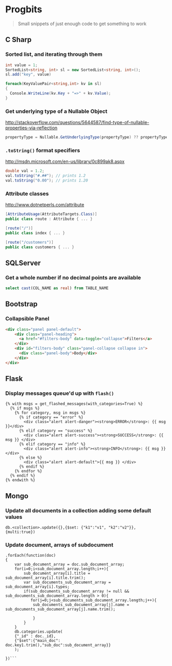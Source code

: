 # Progbits
> Small snippets of just enough code to get something to work

## C Sharp

### Sorted list, and iterating through them 

```C#
int value = 1;
SortedList<string, int> sl = new SortedList<string, int>();
sl.add("key", value)

foreach(KeyValuePair<string,int> kv in sl) 
{
  Console.WriteLine(kv.Key + "=>" + kv.Value);
}
```

### Get underlying type of a Nullable Object

http://stackoverflow.com/questions/5644587/find-type-of-nullable-properties-via-reflection

```C#
propertyType = Nullable.GetUnderlyingType(propertyType) ?? propertyType
```

### `.toString()` format specifiers

http://msdn.microsoft.com/en-us/library/0c899ak8.aspx

```C#
double val = 1.2;
val.toString("#.##"); // prints 1.2
val.toString("0.00"); // prints 1.20
```

### Attribute classes

http://www.dotnetperls.com/attribute

```C#
[AttributeUsage(AttributeTargets.Class)]
public class route : Attribute { ... }

[route("/")]
public class index { ... }

[route("/customers")]
public class customers { ... }
```

## SQLServer

### Get a whole number if no decimal points are available

```SQL
select cast(COL_NAME as real) from TABLE_NAME
```

## Bootstrap 

### Collapsible Panel

```HTML
<div class="panel panel-default">
    <div class="panel-heading">
      <a href="#filters-body" data-toggle="collapse">Filters</a>
    </div>
    <div id="filters-body" class="panel-collapse collapse in">
      <div class="panel-body">Body</div>
    </div>
</div>
```

## Flask

### Display messages queue'd up with `flash()`

```Jinja
{% with msgs = get_flashed_messages(with_categories=True) %}
  {% if msgs %}
    {% for category, msg in msgs %}
      {% if category == "error" %}
        <div class="alert alert-danger"><strong>ERROR</strong>: {{ msg }}</div>
      {% elif category == "success" %}
        <div class="alert alert-success"><strong>SUCCESS</strong>: {{ msg }} </div>
      {% elif category == "info" %}
        <div class="alert alert-info"><strong>INFO</strong>: {{ msg }} </div>
      {% else %}
        <div class="alert alert-default">{{ msg }} </div>
      {% endif %}
    {% endfor %}
  {% endif %}
{% endwith %}
```

## Mongo

### Update all documents in a collection adding some default values

```mongo
db.<collection>.update({},{$set: {"k1":"v1", "k2":"v2"}}, {multi:true})
```

### Update document, arrays of subdocument 

```db.<collection>.find({},{"main_doc":1,"sub_doc":1})
.forEach(function(doc)
{    
    var sub_document_array = doc.sub_document_array;
    for(i=0;i<sub_document_array.length;i++){
        sub_document_array[i].title = sub_document_array[i].title.trim();
        var sub_documents_sub_document_array = sub_document_array[i].types;
        if(sub_documents_sub_document_array != null && sub_documents_sub_document_array.length > 0){
           for(j=0;j<sub_documents_sub_document_array.length;j++){
            sub_documents_sub_document_array[j].name = sub_documents_sub_document_array[j].name.trim();   
               
            }
        }
    }
    db.categories.update(
    {"_id" : doc._id},
    {"$set":{"main_doc": doc.key1.trim(),"sub_doc":sub_document_array}}
    );
       
})```
